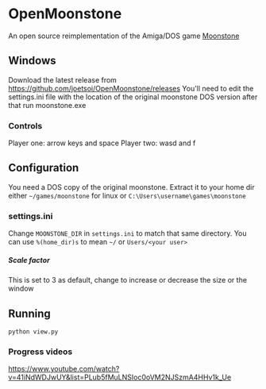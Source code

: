 # OpenMoonstone
An open source reimplementation of the Amiga/DOS game [Moonstone](https://en.wikipedia.org/wiki/Moonstone:_A_Hard_Days_Knight)
## Windows
Download the latest release from https://github.com/joetsoi/OpenMoonstone/releases
You'll need to edit the settings.ini file with the location of the original moonstone DOS version
after that run moonstone.exe
### Controls
Player one: arrow keys and space
Player two: wasd and f
## Configuration
You need a DOS copy of the original moonstone. Extract it to your home dir
either `~/games/moonstone` for linux or `C:\Users\username\games\moonstone`

### settings.ini
Change `MOONSTONE_DIR` in `settings.ini` to match that same directory. You can
use `%(home_dir)s` to mean `~/` or `Users/<your user>`

##### Scale factor
This is set to 3 as default, change to increase or decrease the size or the
window

## Running
```
python view.py
````
### Progress videos
https://www.youtube.com/watch?v=41iNdWDJwUY&list=PLub5fMuLNSIoc0oVM2NJSzmA4HHv1k_Ue
